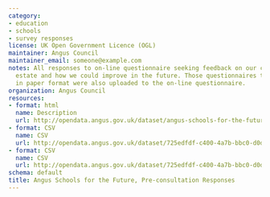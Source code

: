 ```yaml
---
category:
- education
- schools
- survey responses
license: UK Open Government Licence (OGL)
maintainer: Angus Council
maintainer_email: someone@example.com
notes: All responses to on-line questionnaire seeking feedback on our current school
  estate and how we could improve in the future. Those questionnaires that were completed
  in paper format were also uploaded to the on-line questionnaire.
organization: Angus Council
resources:
- format: html
  name: Description
  url: http://opendata.angus.gov.uk/dataset/angus-schools-for-the-future-pre-consultation-responses
- format: CSV
  name: CSV
  url: http://opendata.angus.gov.uk/dataset/725edfdf-c400-4a7b-bbc0-d0dc21884fd2/resource/ef1c624d-0d35-4e39-bc3e-aee24e363522/download/questionnaire_header.csv
- format: CSV
  name: CSV
  url: http://opendata.angus.gov.uk/dataset/725edfdf-c400-4a7b-bbc0-d0dc21884fd2/resource/5054b71e-84c5-439c-a5dc-1d3dae0abc7f/download/all_individual_responses_redacted.csv
schema: default
title: Angus Schools for the Future, Pre-consultation Responses
---
```

